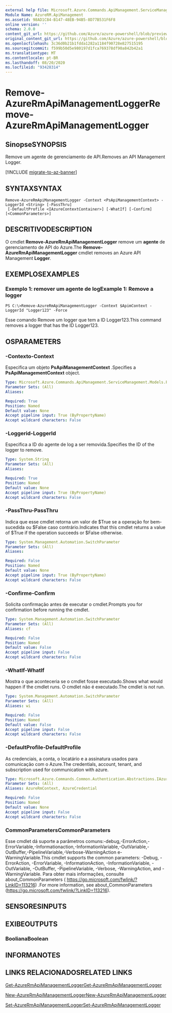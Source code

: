 ```yaml
---
external help file: Microsoft.Azure.Commands.ApiManagement.ServiceManagement.dll-Help.xml
Module Name: AzureRM.ApiManagement
ms.assetid: 98AD1C84-B147-48EB-94B5-8D77B531F6F8
online version: ''
schema: 2.0.0
content_git_url: https://github.com/Azure/azure-powershell/blob/preview/src/ResourceManager/ApiManagement/Commands.ApiManagement/help/Remove-AzureRmApiManagementLogger.md
original_content_git_url: https://github.com/Azure/azure-powershell/blob/preview/src/ResourceManager/ApiManagement/Commands.ApiManagement/help/Remove-AzureRmApiManagementLogger.md
ms.openlocfilehash: 3c36d0b21b1fdda1282a1184f90728e827515195
ms.sourcegitcommit: f599b50d5e980197d1fca769378df90a842b42a1
ms.translationtype: MT
ms.contentlocale: pt-BR
ms.lasthandoff: 08/20/2020
ms.locfileid: "93428314"
---
```

# <span data-ttu-id="32f98-101">Remove-AzureRmApiManagementLogger</span><span class="sxs-lookup"><span data-stu-id="32f98-101">Remove-AzureRmApiManagementLogger</span></span>

## <span data-ttu-id="32f98-102">Sinopse</span><span class="sxs-lookup"><span data-stu-id="32f98-102">SYNOPSIS</span></span>
<span data-ttu-id="32f98-103">Remove um agente de gerenciamento de API.</span><span class="sxs-lookup"><span data-stu-id="32f98-103">Removes an API Management Logger.</span></span>

[!INCLUDE [migrate-to-az-banner](../../includes/migrate-to-az-banner.md)]

## <span data-ttu-id="32f98-104">SYNTAX</span><span class="sxs-lookup"><span data-stu-id="32f98-104">SYNTAX</span></span>

```
Remove-AzureRmApiManagementLogger -Context <PsApiManagementContext> -LoggerId <String> [-PassThru]
 [-DefaultProfile <IAzureContextContainer>] [-WhatIf] [-Confirm] [<CommonParameters>]
```

## <span data-ttu-id="32f98-105">DESCRITIVO</span><span class="sxs-lookup"><span data-stu-id="32f98-105">DESCRIPTION</span></span>
<span data-ttu-id="32f98-106">O cmdlet **Remove-AzureRmApiManagementLogger** remove um **agente** de gerenciamento de API do Azure.</span><span class="sxs-lookup"><span data-stu-id="32f98-106">The **Remove-AzureRmApiManagementLogger** cmdlet removes an Azure API Management **Logger**.</span></span>

## <span data-ttu-id="32f98-107">EXEMPLOS</span><span class="sxs-lookup"><span data-stu-id="32f98-107">EXAMPLES</span></span>

### <span data-ttu-id="32f98-108">Exemplo 1: remover um agente de log</span><span class="sxs-lookup"><span data-stu-id="32f98-108">Example 1: Remove a logger</span></span>
```
PS C:\>Remove-AzureRmApiManagementLogger -Context $ApimContext -LoggerId "Logger123" -Force
```

<span data-ttu-id="32f98-109">Esse comando Remove um logger que tem a ID Logger123.</span><span class="sxs-lookup"><span data-stu-id="32f98-109">This command removes a logger that has the ID Logger123.</span></span>

## <span data-ttu-id="32f98-110">OS</span><span class="sxs-lookup"><span data-stu-id="32f98-110">PARAMETERS</span></span>

### <span data-ttu-id="32f98-111">-Contexto</span><span class="sxs-lookup"><span data-stu-id="32f98-111">-Context</span></span>
<span data-ttu-id="32f98-112">Especifica um objeto **PsApiManagementContext** .</span><span class="sxs-lookup"><span data-stu-id="32f98-112">Specifies a **PsApiManagementContext** object.</span></span>

```yaml
Type: Microsoft.Azure.Commands.ApiManagement.ServiceManagement.Models.PsApiManagementContext
Parameter Sets: (All)
Aliases: 

Required: True
Position: Named
Default value: None
Accept pipeline input: True (ByPropertyName)
Accept wildcard characters: False
```

### <span data-ttu-id="32f98-113">-Loggerid</span><span class="sxs-lookup"><span data-stu-id="32f98-113">-LoggerId</span></span>
<span data-ttu-id="32f98-114">Especifica a ID do agente de log a ser removida.</span><span class="sxs-lookup"><span data-stu-id="32f98-114">Specifies the ID of the logger to remove.</span></span>

```yaml
Type: System.String
Parameter Sets: (All)
Aliases: 

Required: True
Position: Named
Default value: None
Accept pipeline input: True (ByPropertyName)
Accept wildcard characters: False
```

### <span data-ttu-id="32f98-115">-PassThru</span><span class="sxs-lookup"><span data-stu-id="32f98-115">-PassThru</span></span>
<span data-ttu-id="32f98-116">Indica que esse cmdlet retorna um valor de $True se a operação for bem-sucedida ou $False caso contrário.</span><span class="sxs-lookup"><span data-stu-id="32f98-116">Indicates that this cmdlet returns a value of $True if the operation succeeds or $False otherwise.</span></span>

```yaml
Type: System.Management.Automation.SwitchParameter
Parameter Sets: (All)
Aliases: 

Required: False
Position: Named
Default value: None
Accept pipeline input: True (ByPropertyName)
Accept wildcard characters: False
```

### <span data-ttu-id="32f98-117">-Confirme</span><span class="sxs-lookup"><span data-stu-id="32f98-117">-Confirm</span></span>
<span data-ttu-id="32f98-118">Solicita confirmação antes de executar o cmdlet.</span><span class="sxs-lookup"><span data-stu-id="32f98-118">Prompts you for confirmation before running the cmdlet.</span></span>

```yaml
Type: System.Management.Automation.SwitchParameter
Parameter Sets: (All)
Aliases: cf

Required: False
Position: Named
Default value: False
Accept pipeline input: False
Accept wildcard characters: False
```

### <span data-ttu-id="32f98-119">-WhatIf</span><span class="sxs-lookup"><span data-stu-id="32f98-119">-WhatIf</span></span>
<span data-ttu-id="32f98-120">Mostra o que aconteceria se o cmdlet fosse executado.</span><span class="sxs-lookup"><span data-stu-id="32f98-120">Shows what would happen if the cmdlet runs.</span></span>
<span data-ttu-id="32f98-121">O cmdlet não é executado.</span><span class="sxs-lookup"><span data-stu-id="32f98-121">The cmdlet is not run.</span></span>

```yaml
Type: System.Management.Automation.SwitchParameter
Parameter Sets: (All)
Aliases: wi

Required: False
Position: Named
Default value: False
Accept pipeline input: False
Accept wildcard characters: False
```

### <span data-ttu-id="32f98-122">-DefaultProfile</span><span class="sxs-lookup"><span data-stu-id="32f98-122">-DefaultProfile</span></span>
<span data-ttu-id="32f98-123">As credenciais, a conta, o locatário e a assinatura usados para comunicação com o Azure.</span><span class="sxs-lookup"><span data-stu-id="32f98-123">The credentials, account, tenant, and subscription used for communication with azure.</span></span>

```yaml
Type: Microsoft.Azure.Commands.Common.Authentication.Abstractions.IAzureContextContainer
Parameter Sets: (All)
Aliases: AzureRmContext, AzureCredential

Required: False
Position: Named
Default value: None
Accept pipeline input: False
Accept wildcard characters: False
```

### <span data-ttu-id="32f98-124">CommonParameters</span><span class="sxs-lookup"><span data-stu-id="32f98-124">CommonParameters</span></span>
<span data-ttu-id="32f98-125">Esse cmdlet dá suporte a parâmetros comuns:-debug,-ErrorAction,-ErrorVariable,-Informationaction,-InformationVariable,-OutVariable,-OutBuffer,-PipelineVariable,-Verbose-WarningAction e-WarningVariable.</span><span class="sxs-lookup"><span data-stu-id="32f98-125">This cmdlet supports the common parameters: -Debug, -ErrorAction, -ErrorVariable, -InformationAction, -InformationVariable, -OutVariable, -OutBuffer, -PipelineVariable, -Verbose, -WarningAction, and -WarningVariable.</span></span> <span data-ttu-id="32f98-126">Para obter mais informações, consulte about_CommonParameters ( https://go.microsoft.com/fwlink/?LinkID=113216) .</span><span class="sxs-lookup"><span data-stu-id="32f98-126">For more information, see about_CommonParameters (https://go.microsoft.com/fwlink/?LinkID=113216).</span></span>

## <span data-ttu-id="32f98-127">SENSORES</span><span class="sxs-lookup"><span data-stu-id="32f98-127">INPUTS</span></span>

## <span data-ttu-id="32f98-128">EXIBE</span><span class="sxs-lookup"><span data-stu-id="32f98-128">OUTPUTS</span></span>

### <span data-ttu-id="32f98-129">Booliana</span><span class="sxs-lookup"><span data-stu-id="32f98-129">Boolean</span></span>

## <span data-ttu-id="32f98-130">INFORMA</span><span class="sxs-lookup"><span data-stu-id="32f98-130">NOTES</span></span>

## <span data-ttu-id="32f98-131">LINKS RELACIONADOS</span><span class="sxs-lookup"><span data-stu-id="32f98-131">RELATED LINKS</span></span>

[<span data-ttu-id="32f98-132">Get-AzureRmApiManagementLogger</span><span class="sxs-lookup"><span data-stu-id="32f98-132">Get-AzureRmApiManagementLogger</span></span>](./Get-AzureRmApiManagementLogger.md)

[<span data-ttu-id="32f98-133">New-AzureRmApiManagementLogger</span><span class="sxs-lookup"><span data-stu-id="32f98-133">New-AzureRmApiManagementLogger</span></span>](./New-AzureRmApiManagementLogger.md)

[<span data-ttu-id="32f98-134">Set-AzureRmApiManagementLogger</span><span class="sxs-lookup"><span data-stu-id="32f98-134">Set-AzureRmApiManagementLogger</span></span>](./Set-AzureRmApiManagementLogger.md)


